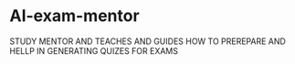 # AI-exam-mentor
STUDY MENTOR AND TEACHES AND GUIDES HOW TO PREREPARE AND HELLP IN GENERATING QUIZES FOR EXAMS
